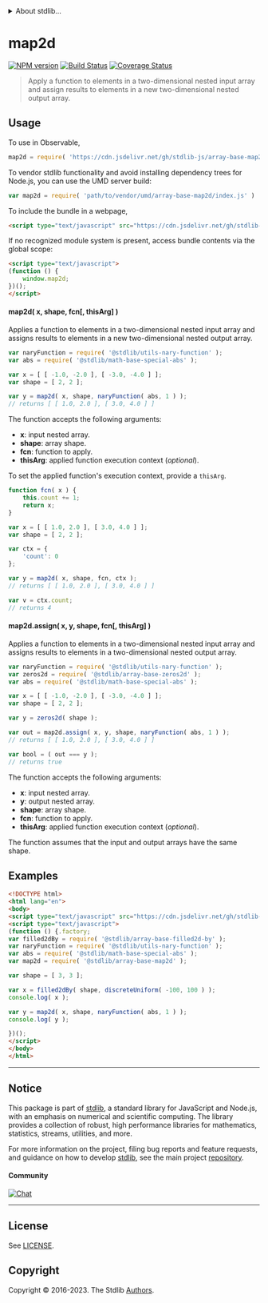 <!--

@license Apache-2.0

Copyright (c) 2023 The Stdlib Authors.

Licensed under the Apache License, Version 2.0 (the "License");
you may not use this file except in compliance with the License.
You may obtain a copy of the License at

   http://www.apache.org/licenses/LICENSE-2.0

Unless required by applicable law or agreed to in writing, software
distributed under the License is distributed on an "AS IS" BASIS,
WITHOUT WARRANTIES OR CONDITIONS OF ANY KIND, either express or implied.
See the License for the specific language governing permissions and
limitations under the License.

-->


<details>
  <summary>
    About stdlib...
  </summary>
  <p>We believe in a future in which the web is a preferred environment for numerical computation. To help realize this future, we've built stdlib. stdlib is a standard library, with an emphasis on numerical and scientific computation, written in JavaScript (and C) for execution in browsers and in Node.js.</p>
  <p>The library is fully decomposable, being architected in such a way that you can swap out and mix and match APIs and functionality to cater to your exact preferences and use cases.</p>
  <p>When you use stdlib, you can be absolutely certain that you are using the most thorough, rigorous, well-written, studied, documented, tested, measured, and high-quality code out there.</p>
  <p>To join us in bringing numerical computing to the web, get started by checking us out on <a href="https://github.com/stdlib-js/stdlib">GitHub</a>, and please consider <a href="https://opencollective.com/stdlib">financially supporting stdlib</a>. We greatly appreciate your continued support!</p>
</details>

# map2d

[![NPM version][npm-image]][npm-url] [![Build Status][test-image]][test-url] [![Coverage Status][coverage-image]][coverage-url] <!-- [![dependencies][dependencies-image]][dependencies-url] -->

> Apply a function to elements in a two-dimensional nested input array and assign results to elements in a new two-dimensional nested output array.

<section class="intro">

</section>

<!-- /.intro -->



<section class="usage">

## Usage

To use in Observable,

```javascript
map2d = require( 'https://cdn.jsdelivr.net/gh/stdlib-js/array-base-map2d@umd/browser.js' )
```

To vendor stdlib functionality and avoid installing dependency trees for Node.js, you can use the UMD server build:

```javascript
var map2d = require( 'path/to/vendor/umd/array-base-map2d/index.js' )
```

To include the bundle in a webpage,

```html
<script type="text/javascript" src="https://cdn.jsdelivr.net/gh/stdlib-js/array-base-map2d@umd/browser.js"></script>
```

If no recognized module system is present, access bundle contents via the global scope:

```html
<script type="text/javascript">
(function () {
    window.map2d;
})();
</script>
```

#### map2d( x, shape, fcn\[, thisArg] )

Applies a function to elements in a two-dimensional nested input array and assigns results to elements in a new two-dimensional nested output array.

```javascript
var naryFunction = require( '@stdlib/utils-nary-function' );
var abs = require( '@stdlib/math-base-special-abs' );

var x = [ [ -1.0, -2.0 ], [ -3.0, -4.0 ] ];
var shape = [ 2, 2 ];

var y = map2d( x, shape, naryFunction( abs, 1 ) );
// returns [ [ 1.0, 2.0 ], [ 3.0, 4.0 ] ]
```

The function accepts the following arguments:

-   **x**: input nested array.
-   **shape**: array shape.
-   **fcn**: function to apply.
-   **thisArg**: applied function execution context (_optional_).

To set the applied function's execution context, provide a `thisArg`.

<!-- eslint-disable no-invalid-this -->

```javascript
function fcn( x ) {
    this.count += 1;
    return x;
}

var x = [ [ 1.0, 2.0 ], [ 3.0, 4.0 ] ];
var shape = [ 2, 2 ];

var ctx = {
    'count': 0
};

var y = map2d( x, shape, fcn, ctx );
// returns [ [ 1.0, 2.0 ], [ 3.0, 4.0 ] ]

var v = ctx.count;
// returns 4
```

#### map2d.assign( x, y, shape, fcn\[, thisArg] )

Applies a function to elements in a two-dimensional nested input array and assigns results to elements in a two-dimensional nested output array.

```javascript
var naryFunction = require( '@stdlib/utils-nary-function' );
var zeros2d = require( '@stdlib/array-base-zeros2d' );
var abs = require( '@stdlib/math-base-special-abs' );

var x = [ [ -1.0, -2.0 ], [ -3.0, -4.0 ] ];
var shape = [ 2, 2 ];

var y = zeros2d( shape );

var out = map2d.assign( x, y, shape, naryFunction( abs, 1 ) );
// returns [ [ 1.0, 2.0 ], [ 3.0, 4.0 ] ]

var bool = ( out === y );
// returns true
```

The function accepts the following arguments:

-   **x**: input nested array.
-   **y**: output nested array.
-   **shape**: array shape.
-   **fcn**: function to apply.
-   **thisArg**: applied function execution context (_optional_).

The function assumes that the input and output arrays have the same shape.

</section>

<!-- /.usage -->

<section class="notes">

</section>

<!-- /.notes -->

<section class="examples">

## Examples

<!-- eslint no-undef: "error" -->

```html
<!DOCTYPE html>
<html lang="en">
<body>
<script type="text/javascript" src="https://cdn.jsdelivr.net/gh/stdlib-js/random-base-discrete-uniform@umd/browser.js"></script>
<script type="text/javascript">
(function () {.factory;
var filled2dBy = require( '@stdlib/array-base-filled2d-by' );
var naryFunction = require( '@stdlib/utils-nary-function' );
var abs = require( '@stdlib/math-base-special-abs' );
var map2d = require( '@stdlib/array-base-map2d' );

var shape = [ 3, 3 ];

var x = filled2dBy( shape, discreteUniform( -100, 100 ) );
console.log( x );

var y = map2d( x, shape, naryFunction( abs, 1 ) );
console.log( y );

})();
</script>
</body>
</html>
```

</section>

<!-- /.examples -->

<!-- Section for related `stdlib` packages. Do not manually edit this section, as it is automatically populated. -->

<section class="related">

</section>

<!-- /.related -->

<!-- Section for all links. Make sure to keep an empty line after the `section` element and another before the `/section` close. -->


<section class="main-repo" >

* * *

## Notice

This package is part of [stdlib][stdlib], a standard library for JavaScript and Node.js, with an emphasis on numerical and scientific computing. The library provides a collection of robust, high performance libraries for mathematics, statistics, streams, utilities, and more.

For more information on the project, filing bug reports and feature requests, and guidance on how to develop [stdlib][stdlib], see the main project [repository][stdlib].

#### Community

[![Chat][chat-image]][chat-url]

---

## License

See [LICENSE][stdlib-license].


## Copyright

Copyright &copy; 2016-2023. The Stdlib [Authors][stdlib-authors].

</section>

<!-- /.stdlib -->

<!-- Section for all links. Make sure to keep an empty line after the `section` element and another before the `/section` close. -->

<section class="links">

[npm-image]: http://img.shields.io/npm/v/@stdlib/array-base-map2d.svg
[npm-url]: https://npmjs.org/package/@stdlib/array-base-map2d

[test-image]: https://github.com/stdlib-js/array-base-map2d/actions/workflows/test.yml/badge.svg?branch=v0.1.0
[test-url]: https://github.com/stdlib-js/array-base-map2d/actions/workflows/test.yml?query=branch:v0.1.0

[coverage-image]: https://img.shields.io/codecov/c/github/stdlib-js/array-base-map2d/main.svg
[coverage-url]: https://codecov.io/github/stdlib-js/array-base-map2d?branch=main

<!--

[dependencies-image]: https://img.shields.io/david/stdlib-js/array-base-map2d.svg
[dependencies-url]: https://david-dm.org/stdlib-js/array-base-map2d/main

-->

[chat-image]: https://img.shields.io/gitter/room/stdlib-js/stdlib.svg
[chat-url]: https://app.gitter.im/#/room/#stdlib-js_stdlib:gitter.im

[stdlib]: https://github.com/stdlib-js/stdlib

[stdlib-authors]: https://github.com/stdlib-js/stdlib/graphs/contributors

[umd]: https://github.com/umdjs/umd
[es-module]: https://developer.mozilla.org/en-US/docs/Web/JavaScript/Guide/Modules

[deno-url]: https://github.com/stdlib-js/array-base-map2d/tree/deno
[umd-url]: https://github.com/stdlib-js/array-base-map2d/tree/umd
[esm-url]: https://github.com/stdlib-js/array-base-map2d/tree/esm
[branches-url]: https://github.com/stdlib-js/array-base-map2d/blob/main/branches.md

[stdlib-license]: https://raw.githubusercontent.com/stdlib-js/array-base-map2d/main/LICENSE

</section>

<!-- /.links -->
